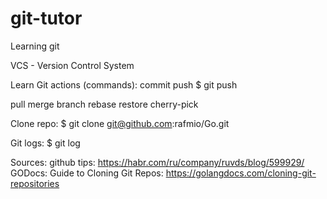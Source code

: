 # git-tutor
Learning git

VCS - Version Control System

Learn Git actions (commands):
commit
push
$ git push

pull
merge
branch
rebase
restore
cherry-pick

Clone repo:
$ git clone git@github.com:rafmio/Go.git

Git logs:
$ git log

Sources:
github tips: https://habr.com/ru/company/ruvds/blog/599929/
GODocs: Guide to Cloning Git Repos: https://golangdocs.com/cloning-git-repositories
